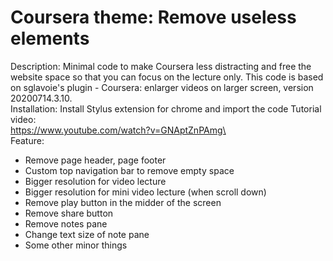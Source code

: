 # Coursera theme: Remove useless elements
Description: Minimal code to make Coursera less distracting and free the website space so that you can focus on the lecture only. This code is based on sglavoie's plugin - Coursera: enlarger videos on larger screen, version 20200714.3.10.\
Installation: Install Stylus extension for chrome and import the code
Tutorial video:\
https://www.youtube.com/watch?v=GNAptZnPAmg\
\
Feature:
- Remove page header, page footer
- Custom top navigation bar to remove empty space
- Bigger resolution for video lecture
- Bigger resolution for mini video lecture (when scroll down)
- Remove play button in the midder of the screen
- Remove share button
- Remove notes pane
- Change text size of note pane
- Some other minor things
